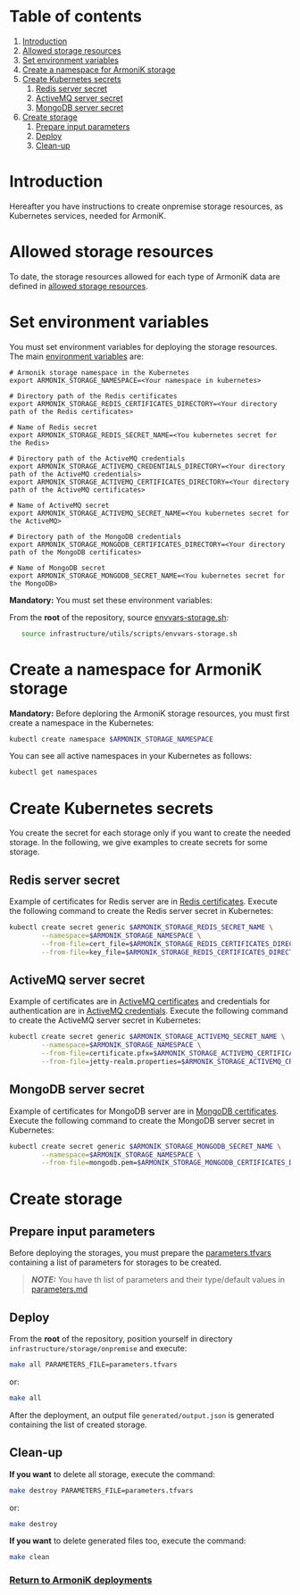 # Table of contents

1. [Introduction](#introduction)
2. [Allowed storage resources](#allowed-storage-resources)
3. [Set environment variables](#set-environment-variables)
4. [Create a namespace for ArmoniK storage](#create-a-namespace-for-armonik-storage)
5. [Create Kubernetes secrets](#create-kubernetes-secrets)
    1. [Redis server secret](#redis-server-secret)
    2. [ActiveMQ server secret](#activemq-server-secret)
    3. [MongoDB server secret](#mongodb-server-secret)
6. [Create storage](#create-storage)
    1. [Prepare input parameters](#prepare-input-parameters)
    2. [Deploy](#deploy)
    3. [Clean-up](#clean-up)

# Introduction

Hereafter you have instructions to create onpremise storage resources, as Kubernetes services, needed for ArmoniK.

# Allowed storage resources

To date, the storage resources allowed for each type of ArmoniK data are defined
in [allowed storage resources](../../../../infrastructure/modules/needed-storage/storage_for_each_armonik_data.tf).

# Set environment variables

You must set environment variables for deploying the storage resources. The
main [environment variables](../../utils/scripts/envvars-storage.sh) are:

```buildoutcfg
# Armonik storage namespace in the Kubernetes
export ARMONIK_STORAGE_NAMESPACE=<Your namespace in kubernetes>

# Directory path of the Redis certificates
export ARMONIK_STORAGE_REDIS_CERTIFICATES_DIRECTORY=<Your directory path of the Redis certificates>
    
# Name of Redis secret
export ARMONIK_STORAGE_REDIS_SECRET_NAME=<You kubernetes secret for the Redis>

# Directory path of the ActiveMQ credentials
export ARMONIK_STORAGE_ACTIVEMQ_CREDENTIALS_DIRECTORY=<Your directory path of the ActiveMQ credentials>
export ARMONIK_STORAGE_ACTIVEMQ_CERTIFICATES_DIRECTORY=<Your directory path of the ActiveMQ certificates>
    
# Name of ActiveMQ secret
export ARMONIK_STORAGE_ACTIVEMQ_SECRET_NAME=<You kubernetes secret for the ActiveMQ>

# Directory path of the MongoDB credentials
export ARMONIK_STORAGE_MONGODB_CERTIFICATES_DIRECTORY=<Your directory path of the MongoDB certificates>

# Name of MongoDB secret
export ARMONIK_STORAGE_MONGODB_SECRET_NAME=<You kubernetes secret for the MongoDB>
```

**Mandatory:** You must set these environment variables:

From the **root** of the repository, source [envvars-storage.sh](../../utils/scripts/envvars-storage.sh):

```bash
   source infrastructure/utils/scripts/envvars-storage.sh
```

# Create a namespace for ArmoniK storage

**Mandatory:** Before deploring the ArmoniK storage resources, you must first create a namespace in the Kubernetes:

```bash
kubectl create namespace $ARMONIK_STORAGE_NAMESPACE
```

You can see all active namespaces in your Kubernetes as follows:

```bash
kubectl get namespaces
```

# Create Kubernetes secrets

You create the secret for each storage only if you want to create the needed storage. In the following, we give examples
to create secrets for some storage.

## Redis server secret

Example of certificates for Redis server are in [Redis certificates](../../security/certificates). Execute the following
command to create the Redis server secret in Kubernetes:

```bash
kubectl create secret generic $ARMONIK_STORAGE_REDIS_SECRET_NAME \
        --namespace=$ARMONIK_STORAGE_NAMESPACE \
        --from-file=cert_file=$ARMONIK_STORAGE_REDIS_CERTIFICATES_DIRECTORY/cert.crt \
        --from-file=key_file=$ARMONIK_STORAGE_REDIS_CERTIFICATES_DIRECTORY/cert.key
```

## ActiveMQ server secret

Example of certificates are in [ActiveMQ certificates](../../security/certificates) and credentials for authentication
are in [ActiveMQ credentials](../../security/credentials). Execute the following command to create the ActiveMQ server
secret in Kubernetes:

```bash
kubectl create secret generic $ARMONIK_STORAGE_ACTIVEMQ_SECRET_NAME \
        --namespace=$ARMONIK_STORAGE_NAMESPACE \
        --from-file=certificate.pfx=$ARMONIK_STORAGE_ACTIVEMQ_CERTIFICATES_DIRECTORY/certificate.pfx \
        --from-file=jetty-realm.properties=$ARMONIK_STORAGE_ACTIVEMQ_CREDENTIALS_DIRECTORY/jetty-realm.properties
```

## MongoDB server secret

Example of certificates for MongoDB server are in [MongoDB certificates](../../security/certificates). Execute the
following command to create the MongoDB server secret in Kubernetes:

```bash
kubectl create secret generic $ARMONIK_STORAGE_MONGODB_SECRET_NAME \
        --namespace=$ARMONIK_STORAGE_NAMESPACE \
        --from-file=mongodb.pem=$ARMONIK_STORAGE_MONGODB_CERTIFICATES_DIRECTORY/cert.pem
```

# Create storage

## Prepare input parameters

Before deploying the storages, you must prepare the [parameters.tfvars](parameters.tfvars) containing a list of
parameters for storages to be created.

> **_NOTE:_** You have th list of parameters and their type/default values in [parameters.md](parameters.md)

## Deploy

From the **root** of the repository, position yourself in directory `infrastructure/storage/onpremise` and execute:

```bash
make all PARAMETERS_FILE=parameters.tfvars 
```

or:

```bash
make all
```

After the deployment, an output file `generated/output.json` is generated containing the list of created storage.

## Clean-up

**If you want** to delete all storage, execute the command:

```bash
make destroy PARAMETERS_FILE=parameters.tfvars 
```

or:

```bash
make destroy
```

**If you want** to delete generated files too, execute the command:

```bash
make clean
```

### [Return to ArmoniK deployments](../../../../infrastructure/README.md#armonik-deployments)
